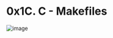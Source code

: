 # 0x1C. C - Makefiles #
![image](https://user-images.githubusercontent.com/106808436/206193016-b49f617a-cf09-41d7-8ca0-0c5dfabc97be.png)
